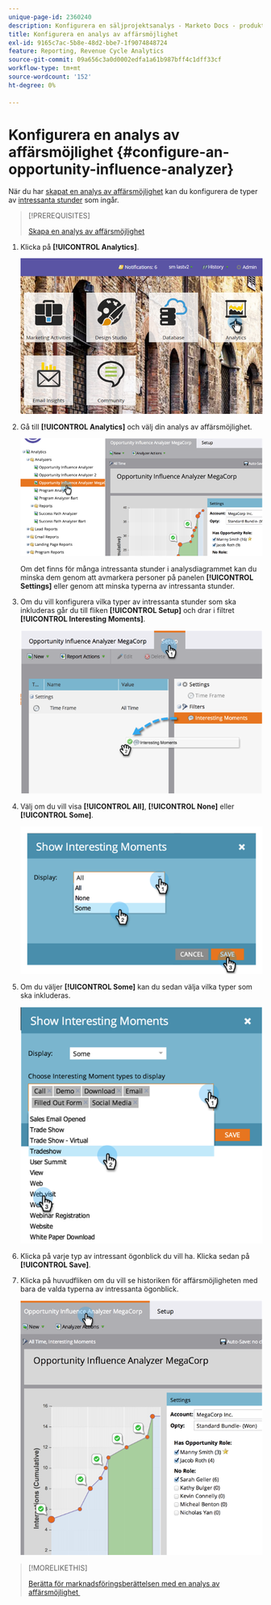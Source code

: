 ```yaml
---
unique-page-id: 2360240
description: Konfigurera en säljprojektsanalys - Marketo Docs - produktdokumentation
title: Konfigurera en analys av affärsmöjlighet
exl-id: 9165c7ac-5b8e-48d2-bbe7-1f9074848724
feature: Reporting, Revenue Cycle Analytics
source-git-commit: 09a656c3a0d0002edfa1a61b987bff4c1dff33cf
workflow-type: tm+mt
source-wordcount: '152'
ht-degree: 0%

---
```


# Konfigurera en analys av affärsmöjlighet {#configure-an-opportunity-influence-analyzer}

När du har [skapat en analys av affärsmöjlighet](/help/marketo/product-docs/reporting/revenue-cycle-analytics/opportunity-influence-analyzer/create-an-opportunity-influence-analyzer.md) kan du konfigurera de typer av [intressanta stunder](/help/marketo/product-docs/marketo-sales-insight/msi-for-salesforce/features/tabs-in-the-msi-panel/interesting-moments/interesting-moments-overview.md) som ingår.

>[!PREREQUISITES]
>
>[Skapa en analys av affärsmöjlighet](/help/marketo/product-docs/reporting/revenue-cycle-analytics/opportunity-influence-analyzer/create-an-opportunity-influence-analyzer.md)

1. Klicka på **[!UICONTROL Analytics]**.

   ![](assets/login-to-analytics.png)

1. Gå till **[!UICONTROL Analytics]** och välj din analys av affärsmöjlighet.

   ![](assets/image2014-9-17-12-3a28-3a33.png)

   Om det finns för många intressanta stunder i analysdiagrammet kan du minska dem genom att avmarkera personer på panelen **[!UICONTROL Settings]** eller genom att minska typerna av intressanta stunder.

1. Om du vill konfigurera vilka typer av intressanta stunder som ska inkluderas går du till fliken **[!UICONTROL Setup]** och drar i filtret **[!UICONTROL Interesting Moments]**.

   ![](assets/image2014-9-17-12-3a29-3a10.png)

1. Välj om du vill visa **[!UICONTROL All]**, **[!UICONTROL None]** eller **[!UICONTROL Some]**.

   ![](assets/image2014-9-17-12-3a29-3a18.png)

1. Om du väljer **[!UICONTROL Some]** kan du sedan välja vilka typer som ska inkluderas.

   ![](assets/image2014-9-17-12-3a29-3a39.png)

1. Klicka på varje typ av intressant ögonblick du vill ha. Klicka sedan på **[!UICONTROL Save]**.

1. Klicka på huvudfliken om du vill se historiken för affärsmöjligheten med bara de valda typerna av intressanta ögonblick.

   ![](assets/image2014-9-17-12-3a29-3a58.png)

>[!MORELIKETHIS]
>
>[Berätta för marknadsföringsberättelsen med en analys av affärsmöjlighet &#x200B;](/help/marketo/product-docs/reporting/revenue-cycle-analytics/opportunity-influence-analyzer/tell-the-marketing-story-with-an-opportunity-influence-analyzer.md)
